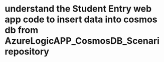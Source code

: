<H1> understand the Student Entry web app code to insert data into cosmos db from AzureLogicAPP_CosmosDB_Scenari repository <H1>
